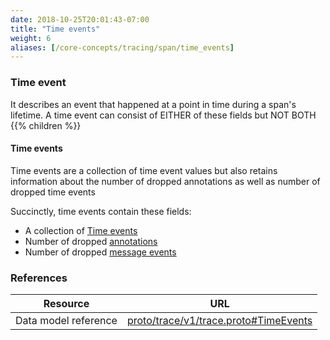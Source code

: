 ```yaml
---
date: 2018-10-25T20:01:43-07:00
title: "Time events"
weight: 6
aliases: [/core-concepts/tracing/span/time_events]
---
```


### Time event

It describes an event that happened at a point in time during a span's lifetime.
A time event can consist of EITHER of these fields but NOT BOTH
{{% children %}}

#### Time events
Time events are a collection of time event values but also retains information about the number of dropped
annotations as well as number of dropped time events

Succinctly, time events contain these fields:

* A collection of [Time events](#time-event)
* Number of dropped [annotations](/tracing/span/time_events/annotation/)
* Number of dropped [message events](/tracing/span/time_events/message_event/)

### References

Resource|URL
---|---
Data model reference|[proto/trace/v1/trace.proto#TimeEvents](https://github.com/census-instrumentation/opencensus-proto/blob/99162e4df59df7e6f54a8a33b80f0020627d8405/src/opencensus/proto/trace/v1/trace.proto#L141-L213)

